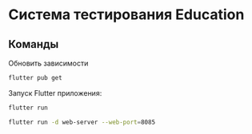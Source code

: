 # Система тестирования Education

## Команды
Обновить зависимости
```bash
flutter pub get
```
Запуск Flutter приложения:
```bash
flutter run
```

```bash
flutter run -d web-server --web-port=8085
```